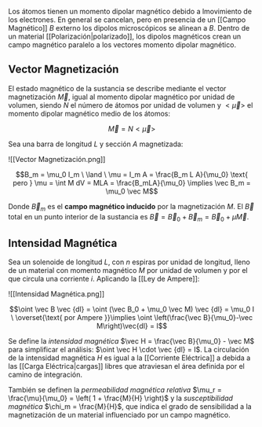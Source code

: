 Los átomos tienen un momento dipolar magnético debido a lmovimiento de los electrones. En general se cancelan, pero en presencia de un [[Campo Magnético]] $B$ externo los dipolos microscópicos se alinean a $B$. Dentro de un material [[Polarización|polarizado]], los dipolos magnéticos crean un campo magnético paralelo a los vectores momento dipolar magnético.

## Vector Magnetización

El estado magnético de la sustancia se describe mediante el vector magnetización $\vec M$, igual al momento dipolar magnético por unidad de volumen, siendo $N$ el número de átomos por unidad de volumen y $<\vec\mu>$ el momento dipolar magnético medio de los átomos:

$$\vec M = N <\vec \mu>$$

Sea una barra de longitud $L$ y sección $A$ magnetizada:

![[Vector Magnetización.png]]

$$B_m = \mu_0 I_m \ \land \ \mu = I_m A = \frac{B_m L A}{\mu_0} \text{ pero } \mu = \int M dV = MLA = \frac{B_mLA}{\mu_0} \implies \vec B_m = \mu_0 \vec M$$

Donde $\vec B_m$ es el **campo magnético inducido** por la magnetización $M$. El $\vec B$ total en un punto interior de la sustancia es $\vec B = \vec B_0 + \vec B_m = \vec B_0 + \mu \vec M$.

## Intensidad Magnética

Sea un solenoide de longitud $L$, con $n$ espiras por unidad de longitud, lleno de un material con momento magnético $M$ por unidad de volumen y por el que circula una corriente $i$. Aplicando la [[Ley de Ampere]]:

![[Intensidad Magnética.png]]

$$\oint \vec B \vec {dl} = \oint (\vec B_0 + \mu_0 \vec M) \vec {dl} = \mu_0 I \ \overset{\text{ por Ampere }}\implies \oint \left(\frac{\vec B}{\mu_0}-\vec M\right)\vec{dl} = I$$

Se define la *intensidad magnética* $\vec H = \frac{\vec B}{\mu_0} - \vec M$ para simplificar el análisis: $\oint \vec H \cdot \vec {dl} = I$. La circulación de la intensidad magnética $H$ es igual a la [[Corriente Eléctrica]] a debida a las [[Carga Eléctrica|cargas]] libres que atraviesan el área definida por el camino de integración.

También se definen la *permeabilidad magnética relativa* $\mu_r = \frac{\mu}{\mu_0} = \left( 1 + \frac{M}{H} \right)$ y la *susceptibilidad magnética* $\chi_m = \frac{M}{H}$, que indica el grado de sensibilidad a la magnetización de un material influenciado por un campo magnético.
